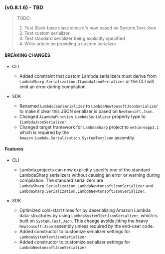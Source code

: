 ### (v0.8.1.6) - TBD

> TODO:
> 1. Test Slack base class since it's now based on System.Text.Json
> 2. Test custom serializer
> 3. Test standard serializer being explicitly specified
> 4. Write article on providing a custom serializer

#### BREAKING CHANGES

* CLI
  * Added constraint that custom Lambda serializers must derive from `LambdaSharp.Serialization.ILambdaJsonSerializer` or the CLI will emit an error during compilation.

* SDK
  * Renamed `LambdaJsonSerializer` to `LambdaNewtonsoftJsonSerializer` to make it clear this JSON serializer is based on `Newtonsoft.Json`.
  * Changed `ALambdaFunction.LambdaSerializer` property type to `ILambdaJsonSerializer`.
  * Changed target framework for `LambdaSharp` project to `netcoreapp3.1` which is required by the `Amazon.Lambda.Serialization.SystemTextJson` assembly.

#### Features

* CLI
  * Lambda projects can now explicitly specify one of the standard LambdaSharp serializers without causing an error or warning during compilation. The standard serializers are `LambdaSharp.Serialization.LambdaNewtonsoftJsonSerializer` and `LambdaSharp.Serialization.LambdaNewtonsoftJsonSerializer`.

* SDK
  * Optimized cold-start times for by deserializing Amazon Lambda data-structures by using `LambdaSystemTextJsonSerializer`, which is built on `System.Text.Json`. This change avoids jitting the heavy `Newtonsoft.Json` assembly unless required by the end-user code.
  * Added constructor to customize serializer settings for `LambdaSystemTextJsonSerializer`.
  * Added constructor to customize serializer settings for `LambdaNewtonsoftJsonSerializer`.
